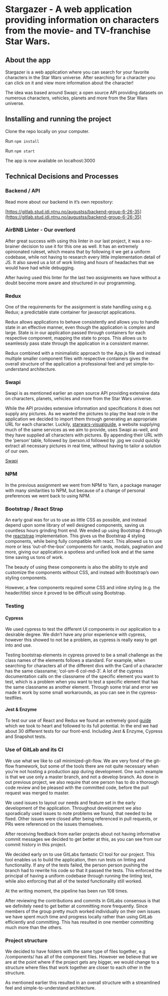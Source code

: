 # Stargazer - A web application providing information on characters from the movie- and TV-franchise Star Wars.

##  About the app

Stargazer is a web application where you can search for your favorite characters in the Star Wars universe. After searching for a character you can click on it and view more information about the character!

The idea was based around Swapi; a open source API providing datasets on numerous characters, vehicles, planets and more from the Star Wars universe. 

## Installing and running the project

Clone the repo locally on your computer.

Run `npm install`

Run `npm start`

The app is now available on localhost:3000


## Technical Decisions and Processes

### Backend / API

Read more about our backend in it’s own repository:

[https://gitlab.stud.idi.ntnu.no/augustss/backend-group-6-26-35](https://gitlab.stud.idi.ntnu.no/augustss/backend-group-6-26-35)




### AirBNB Linter - Our overlord

After great success with using this linter in our last project, it was a no-brainer decision to use it for this one as well. It has an extremely opinionated ruleset, which means that by following it we get a uniform codebase, while not having to research every little implementation detail of JS. It also saved us a lot of work linting and hours of headaches that we would have had while debugging.

After having used this linter for the last two assignments we have without a doubt become more aware and structured in our programming.  

### Redux
One of the requirements for the assignment is state handling using e.g. Redux; a predictable state container for javascript applications.

Redux allows applications to behave consistently and allows you to handle state in an effective manner, even though the application is complex and large. State is in our application passed through containers for each respective component, mapping the state to props. This allows us to seamlessly pass state through the application in a consistent manner.

Redux combined with a minimalistic approach to the App.js file and instead multiple smaller component files with respective containers gives the overall structure of the application a professional feel and yet simple-to-understand architecture.

### Swapi
Swapi is as mentioned earlier an open source API providing extensive data on characters, planets, vehicles and more from the Star Wars universe.

While the API provides extensive information and specifications it does not supply any pictures. As we wanted the pictures to play the lead role in the application we decided to import them through generating an appropriate URL for each character. Luckily, [starwars-visualguide](https://starwars-visualguide.com/), a website supplying much of the same services as we aim to provide, uses Swapi as-well, and they have supplied all characters with pictures. 
By appending their URL with the ‘person’ table, followed by /person.id followed by .jpg we could quickly extract all necessary pictures in real time, without having to tailor a solution of our own.

[Swapi](swapi.co/)


### NPM
In the previous assignment we went from NPM to Yarn, a package manager with many similarities to NPM, but because of a change of personal preferences we went back to using NPM.

### Bootstrap / React Strap
An early goal was for us to use as little CSS as possible, and instead depend upon some library of well designed components, saving us countless hours grinding front end.
We ended up using Bootstrap 4 through the [reactstrap](https://reactstrap.github.io/)  implementation. This gives us the Bootstrap 4 styling components, while being fully compatible with react. This allowed us to use more or less ‘out-of-the-box’ components for cards, modals, pagination and more, giving our application a spotless and unified look and at the same time saving us tons of work.


The beauty of using these components is also the ability to style and customize the components without CSS, and instead with Bootstrap’s own styling components. 

However, a few components required some CSS and inline styling (e.g. the header/title) since it proved to be difficult using Bootstrap. 

### Testing

#### Cypress
We used cypress to test the different UI components in our application to a desirable degree. We didn’t have any prior experience with cypress, however this showed to not be a problem, as cypress is really easy to get into and use. 

Testing bootstrap elements in cypress proved to be a small challenge as the class names of the elements follows a standard. For example, when searching for characters all of the different divs with the Card of a character has the same classname; ‘col-sm-6 col-md-3’. A lot of the cypress documentation calls on the classname of the specific element you want to test, which is a problem when you want to test a specific element that has the same classname as another element. Through some trial and error we made it work by some small workarounds, as you can see in the cypress-testfiles. 

#### Jest & Enzyme

To test our use of React and Redux we found an extremely good [guide](https://alligator.io/react/testing-react-redux-with-jest-enzyme/) which we took to heart and followed to its full potential. In the end we had about 30 different tests for our front-end. Including Jest & Enzyme, Cypress and Snapshot tests. 



### Use of GitLab and its CI

We use what we like to call minimized-git-flow. We are very fond of the git-flow framework, but some of the tools there are not quite necessary when you're not hosting a production app during development. One such example is that we use only a master branch, and not a develop branch. As done in out previous project, we also require that one person has to do a thorough code review and be pleased with the committed code, before the pull request was merged to master.

We used issues to layout our needs and feature set in the early development of the application. Throughout development we also sporadically used issues to note problems we found, that needed to be fixed. Other issues were closed after being referenced in pull requests, or PRs were referenced on the issues themselves. 

After receiving feedback from earlier projects about not having informative commit messages we decided to get better at this, as you can see from our commit history in this project. 

We decided early on to use GitLabs fantastic CI tool for our project. This tool enables us to build the application, then run tests on linting and functionality. If any of the tests failed, the person person pushing the branch had to rewrite his code so that it passed the tests. This enforced the principal of having a uniform codebase through running the linting test, while also enforcing that all of the tested functionality still worked.

At the writing moment, the pipeline has been run 108 times.

After reviewing the contributions and commits in GitLabs consensus is that we definitely need to get better at committing more frequently. Since members of the group pretty much worked individually on their own issues we have spent much time and progress locally rather than using GitLab efficiently and committing. This has resulted in one member committing much more than the others. 

### Project structure

We decided to have folders with the same type of files together, e.g /components/ has all of the component files. However we believe that we are at the point where if the project gets any bigger, we would change to a structure where files that work together are closer to each other in the structure.

As mentioned earlier this resulted in an overall structure with a streamlined feel and simple-to-understand architecture.
